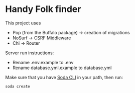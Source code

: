 # Handy Folk finder

This project uses
- Pop (from the Buffalo package) -> creation of migrations
- NoSurf -> CSRF Middleware
- Chi -> Router

Server run instructions:
- Rename .env.example to .env
- Rename database.yml.example to database.yml

Make sure that you have [Soda CLI](https://gobuffalo.io/documentation/database/soda/) in your path, then run:
```
soda create
```